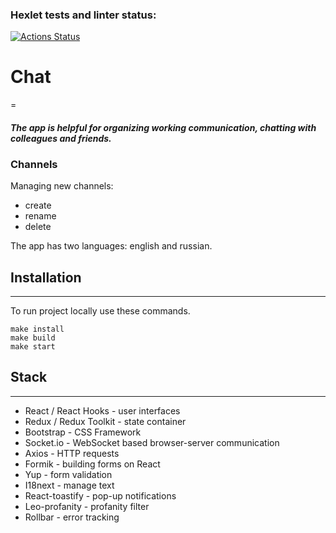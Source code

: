 ### Hexlet tests and linter status:
[![Actions Status](https://github.com/yonamin/frontend-project-12/actions/workflows/hexlet-check.yml/badge.svg)](https://github.com/yonamin/frontend-project-12/actions)

# Chat
=
#### _The app is helpful for organizing working communication, chatting with colleagues and friends._

### Channels
Managing new channels:
- create
- rename
- delete


The app has two languages: english and russian.

## Installation
-----
To run project locally use these commands.
```
make install
make build
make start
```

## Stack
------
- React / React Hooks - user interfaces
- Redux / Redux Toolkit - state container
- Bootstrap - CSS Framework
- Socket.io - WebSocket based browser-server communication
- Axios - HTTP requests
- Formik - building forms on React
- Yup - form validation
- I18next - manage text
- React-toastify - pop-up notifications
- Leo-profanity - profanity filter
- Rollbar - error tracking
